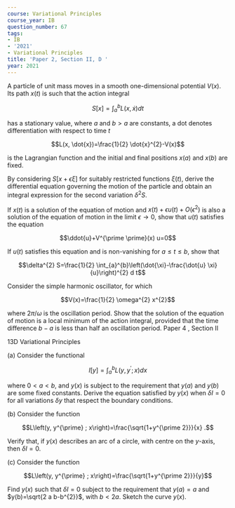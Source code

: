 ```yaml
---
course: Variational Principles
course_year: IB
question_number: 67
tags:
- IB
- '2021'
- Variational Principles
title: 'Paper 2, Section II, D '
year: 2021
---
```




A particle of unit mass moves in a smooth one-dimensional potential $V(x)$. Its path $x(t)$ is such that the action integral

$$S[x]=\int_{a}^{b} L(x, \dot{x}) d t$$

has a stationary value, where $a$ and $b>a$ are constants, a dot denotes differentiation with respect to time $t$

$$L(x, \dot{x})=\frac{1}{2} \dot{x}^{2}-V(x)$$

is the Lagrangian function and the initial and final positions $x(a)$ and $x(b)$ are fixed.

By considering $S[x+\epsilon \xi]$ for suitably restricted functions $\xi(t)$, derive the differential equation governing the motion of the particle and obtain an integral expression for the second variation $\delta^{2} S$.

If $x(t)$ is a solution of the equation of motion and $x(t)+\epsilon u(t)+O\left(\epsilon^{2}\right)$ is also a solution of the equation of motion in the limit $\epsilon \rightarrow 0$, show that $u(t)$ satisfies the equation

$$\ddot{u}+V^{\prime \prime}(x) u=0$$

If $u(t)$ satisfies this equation and is non-vanishing for $a \leqslant t \leqslant b$, show that

$$\delta^{2} S=\frac{1}{2} \int_{a}^{b}\left(\dot{\xi}-\frac{\dot{u} \xi}{u}\right)^{2} d t$$

Consider the simple harmonic oscillator, for which

$$V(x)=\frac{1}{2} \omega^{2} x^{2}$$

where $2 \pi / \omega$ is the oscillation period. Show that the solution of the equation of motion is a local minimum of the action integral, provided that the time difference $b-a$ is less than half an oscillation period. Paper 4 , Section II

13D Variational Principles

(a) Consider the functional

$$I[y]=\int_{a}^{b} L\left(y, y^{\prime} ; x\right) d x$$

where $0<a<b$, and $y(x)$ is subject to the requirement that $y(a)$ and $y(b)$ are some fixed constants. Derive the equation satisfied by $y(x)$ when $\delta I=0$ for all variations $\delta y$ that respect the boundary conditions.

(b) Consider the function

$$L\left(y, y^{\prime} ; x\right)=\frac{\sqrt{1+y^{\prime 2}}}{x} .$$

Verify that, if $y(x)$ describes an arc of a circle, with centre on the $y$-axis, then $\delta I=0$.

(c) Consider the function

$$L\left(y, y^{\prime} ; x\right)=\frac{\sqrt{1+y^{\prime 2}}}{y}$$

Find $y(x)$ such that $\delta I=0$ subject to the requirement that $y(a)=a$ and $y(b)=\sqrt{2 a b-b^{2}}$, with $b<2 a$. Sketch the curve $y(x)$.